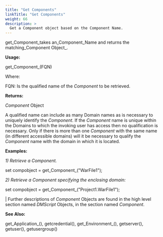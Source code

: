 ```yaml
---
title: "Get Components"
linkTitle: "Get Components"
weight: 66
description: >
  Get a Component object based on the Component Name. 
---
```



get_Component_takes an_Component_Name and returns the matching_Component Object_.

**Usage:**

get_Component_(FQN)

Where:

FQN: Is the qualified name of the _Component_ to be retrieved.

**Returns:**

_Component_ Object

A qualified name can include as many Domain names as is necessary to uniquely identify the _Component_. If the _Component_ name is unique within the Domains to which the invoking user has access then no qualification is necessary. Only if there is more than one _Component_ with the same name (in different accessible domains) will it be necessary to qualify the _Component_ name with the domain in which it is located.

**Examples:**

_1) Retrieve a Component._

set compobject = get_Component_("WarFile1");

_2) Retrieve a Component specifying the enclosing domain:_

set compobject = get_Component_("Project1.WarFile1");

 |
Further descriptions of _Component_ Objects are found in the high level section named _DMScript_ Objects, in the section named _Component_.

**See Also:**

get_Application_(), getcredential(), get_Environment_(), getserver(), getuser(), getusergroup()
